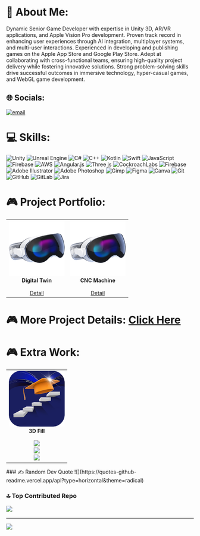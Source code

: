 # 💫 About Me:
Dynamic Senior Game Developer with expertise in Unity 3D, AR/VR applications, and Apple Vision Pro development. Proven track record in enhancing user experiences through AI integration, multiplayer systems, and multi-user interactions. Experienced in developing and publishing games on the Apple App Store and Google Play Store. Adept at collaborating with cross-functional teams, ensuring high-quality project delivery while fostering innovative solutions. Strong problem-solving skills drive successful outcomes in immersive technology, hyper-casual games, and WebGL game development.


## 🌐 Socials:
[![email](https://img.shields.io/badge/Email-D14836?logo=gmail&logoColor=white)](mailto:mayur.saitwal@gmail.com) 

# 💻 Skills:
![Unity](https://img.shields.io/badge/unity-%23000000.svg?style=for-the-badge&logo=unity&logoColor=white) 
![Unreal Engine](https://img.shields.io/badge/unrealengine-%23313131.svg?style=for-the-badge&logo=unrealengine&logoColor=white) 
![C#](https://img.shields.io/badge/c%23-%23239120.svg?style=for-the-badge&logo=csharp&logoColor=white) 
![C++](https://img.shields.io/badge/c++-%2300599C.svg?style=for-the-badge&logo=c%2B%2B&logoColor=white) 
![Kotlin](https://img.shields.io/badge/kotlin-%237F52FF.svg?style=for-the-badge&logo=kotlin&logoColor=white) 
![Swift](https://img.shields.io/badge/swift-F54A2A?style=for-the-badge&logo=swift&logoColor=white) 
![JavaScript](https://img.shields.io/badge/javascript-%23323330.svg?style=for-the-badge&logo=javascript&logoColor=%23F7DF1E) 
![Firebase](https://img.shields.io/badge/firebase-%23039BE5.svg?style=for-the-badge&logo=firebase) 
![AWS](https://img.shields.io/badge/AWS-%23FF9900.svg?style=for-the-badge&logo=amazon-aws&logoColor=white) 
![Angular.js](https://img.shields.io/badge/angular.js-%23E23237.svg?style=for-the-badge&logo=angularjs&logoColor=white) 
![Three js](https://img.shields.io/badge/threejs-black?style=for-the-badge&logo=three.js&logoColor=white) 
![CockroachLabs](https://img.shields.io/badge/Cockroach%20Labs-6933FF?style=for-the-badge&logo=Cockroach%20Labs&logoColor=white) 
![Firebase](https://img.shields.io/badge/firebase-a08021?style=for-the-badge&logo=firebase&logoColor=ffcd34) 
![Adobe Illustrator](https://img.shields.io/badge/adobe%20illustrator-%23FF9A00.svg?style=for-the-badge&logo=adobe%20illustrator&logoColor=white) 
![Adobe Photoshop](https://img.shields.io/badge/adobe%20photoshop-%2331A8FF.svg?style=for-the-badge&logo=adobe%20photoshop&logoColor=white) 
![Gimp](https://img.shields.io/badge/Gimp-657D8B?style=for-the-badge&logo=gimp&logoColor=FFFFFF) 
![Figma](https://img.shields.io/badge/figma-%23F24E1E.svg?style=for-the-badge&logo=figma&logoColor=white) 
![Canva](https://img.shields.io/badge/Canva-%2300C4CC.svg?style=for-the-badge&logo=Canva&logoColor=white) 
![Git](https://img.shields.io/badge/git-%23F05033.svg?style=for-the-badge&logo=git&logoColor=white) 
![GitHub](https://img.shields.io/badge/github-%23121011.svg?style=for-the-badge&logo=github&logoColor=white) 
![GitLab](https://img.shields.io/badge/gitlab-%23181717.svg?style=for-the-badge&logo=gitlab&logoColor=white) 
![Jira](https://img.shields.io/badge/jira-%230A0FFF.svg?style=for-the-badge&logo=jira&logoColor=white)

# 🎮 Project Portfolio:
<table> <tr> 
<!-- Game 1 -->
<td align="center">
  <img src="https://github.com/saitwalmayur/saitwalmayur/blob/main/icon/applevision.png" width="150"/><br/>
  <strong>Digital Twin</strong><br/><br/>
 <a href="https://www.linkedin.com/posts/tata-consultancy-services-north-america_tcsnycmarathon-runwithtcs-runwithtcsinnyc-ugcPost-7258484777668743169-vD4l/?utm_source=share&utm_medium=member_desktop&rcm=ACoAAAduOT4BroteUiiLGXBzeJpj6T4oXuEQ0VY" target="_blank">Detail</a><br/>
</td>

<td align="center">
  <img src="https://github.com/saitwalmayur/saitwalmayur/blob/main/icon/applevision.png" width="150"/><br/>
  <strong>CNC Machine</strong><br/><br/>
 <a href="https://www.linkedin.com/posts/thapasjoseph_augmentedreality-virtualreality-spatialcomputing-activity-7295082810858524673-hpVv?utm_source=share&utm_medium=member_desktop&rcm=ACoAAAduOT4BroteUiiLGXBzeJpj6T4oXuEQ0VY" target="_blank">Detail</a><br/>
</td>

</tr> 
</table>

# 🎮 More Project Details:  <a href="https://github.com/saitwalmayur/saitwalmayur/blob/main/Project.md" target="_blank">Click Here</a><br/>

# 🎮 Extra Work:
<table> <tr> 
<!-- Game 1 -->
<td align="center">
  <img src="https://github.com/saitwalmayur/saitwalmayur/blob/main/icon/stepapp.webp" width="150"/><br/>
  <strong>3D Fill</strong><br/><br/>
  <a href="https://play.google.com/store/apps/details?id=com.EduIsFun.EduIsFun&pli=1" target="_blank">
    <img src="https://img.shields.io/badge/Play_Store-3DDC84?style=for-the-badge&logo=google-play&logoColor=white"/>
  </a><br/>
  <a href="https://apps.apple.com/in/app/step-gamified-learning/id1457941148" target="_blank">
    <img src="https://img.shields.io/badge/App_Store-0D96F6?style=for-the-badge&logo=app-store&logoColor=white"/>
  </a><br/>
    <a href="https://www.stepapp.ai/" target="_blank">
    <img src="https://img.shields.io/badge/Website-000000?style=for-the-badge&logo=google-chrome&logoColor=white"/>
  </a><br/>
</td>
</tr>
</table>
### ✍️ Random Dev Quote
![](https://quotes-github-readme.vercel.app/api?type=horizontal&theme=radical)

### 🔝 Top Contributed Repo
![](https://github-contributor-stats.vercel.app/api?username=saitwalmayur&limit=5&theme=dark&combine_all_yearly_contributions=true)

---
[![](https://visitcount.itsvg.in/api?id=saitwalmayur&icon=0&color=0)](https://visitcount.itsvg.in)

<!-- Proudly created with GPRM ( https://gprm.itsvg.in ) -->
